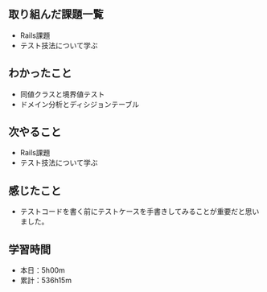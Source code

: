 ## 取り組んだ課題一覧
- Rails課題
- テスト技法について学ぶ
## わかったこと
- 同値クラスと境界値テスト
- ドメイン分析とディシジョンテーブル
## 次やること
- Rails課題
- テスト技法について学ぶ
## 感じたこと
- テストコードを書く前にテストケースを手書きしてみることが重要だと思いました。
## 学習時間
- 本日：5h00m
- 累計：536h15m
